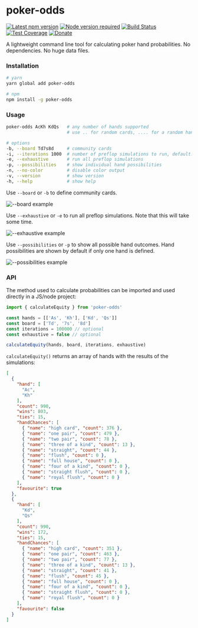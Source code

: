 # poker-odds

[![Latest npm version](https://img.shields.io/npm/v/poker-odds.svg)](https://www.npmjs.com/package/poker-odds)
[![Node version required](https://img.shields.io/node/v/poker-odds.svg)](https://www.npmjs.com/package/poker-odds)
[![Build Status](https://img.shields.io/travis/CookPete/poker-odds/master.svg)](https://travis-ci.org/CookPete/poker-odds)
[![Test Coverage](https://img.shields.io/codecov/c/github/cookpete/poker-odds.svg)](https://codecov.io/gh/CookPete/poker-odds)
[![Donate](https://img.shields.io/badge/donate-PayPal-blue.svg)](https://paypal.me/ckpt)

A lightweight command line tool for calculating poker hand probabilities. No dependencies. No huge data files.

### Installation

```bash
# yarn
yarn global add poker-odds

# npm
npm install -g poker-odds
```

### Usage

```bash
poker-odds AcKh KdQs   # any number of hands supported
                       # use .. for random cards, .... for a random hand

# options
-b, --board Td7s8d     # community cards
-i, --iterations 1000  # number of preflop simulations to run, default: 100000
-e, --exhaustive       # run all preflop simulations
-p, --possibilities    # show individual hand possibilities
-n, --no-color         # disable color output
-v, --version          # show version
-h, --help             # show help
```

Use `--board` or `-b` to define community cards.

![--board example](https://user-images.githubusercontent.com/1926029/35532782-5de9aaa0-0533-11e8-8bf0-2864f2bf0a9c.png)

Use `--exhaustive` or `-e` to run all preflop simulations. Note that this will take some time.

![--exhaustive example](https://user-images.githubusercontent.com/1926029/35533275-eaea7690-0534-11e8-88c9-15c993916e89.png)

Use `--possibilities` or `-p` to show all possible hand outcomes. Hand possibilities are shown by default if only one hand is defined.

![--possibilities example](https://user-images.githubusercontent.com/1926029/35532961-e73f5d18-0533-11e8-86f0-22c17c2d2dda.png)

### API

The method used to calculate probabilities can be imported and used directly in a JS/node project:

```js
import { calculateEquity } from 'poker-odds'

const hands = [['As', 'Kh'], ['Kd', 'Qs']]
const board = ['Td', '7s', '8d']
const iterations = 100000 // optional
const exhaustive = false // optional

calculateEquity(hands, board, iterations, exhaustive)
```

`calculateEquity()` returns an array of hands with the results of the simulations:

```json
[
  {
    "hand": [
      "Ac",
      "Kh"
    ],
    "count": 990,
    "wins": 803,
    "ties": 15,
    "handChances": [
      { "name": "high card", "count": 376 },
      { "name": "one pair", "count": 479 },
      { "name": "two pair", "count": 78 },
      { "name": "three of a kind", "count": 13 },
      { "name": "straight", "count": 44 },
      { "name": "flush", "count": 0 },
      { "name": "full house", "count": 0 },
      { "name": "four of a kind", "count": 0 },
      { "name": "straight flush", "count": 0 },
      { "name": "royal flush", "count": 0 }
    ],
    "favourite": true
  },
  {
    "hand": [
      "Kd",
      "Qs"
    ],
    "count": 990,
    "wins": 172,
    "ties": 15,
    "handChances": [
      { "name": "high card", "count": 351 },
      { "name": "one pair", "count": 463 },
      { "name": "two pair", "count": 77 },
      { "name": "three of a kind", "count": 13 },
      { "name": "straight", "count": 41 },
      { "name": "flush", "count": 45 },
      { "name": "full house", "count": 0 },
      { "name": "four of a kind", "count": 0 },
      { "name": "straight flush", "count": 0 },
      { "name": "royal flush", "count": 0 }
    ],
    "favourite": false
  }
]
```

